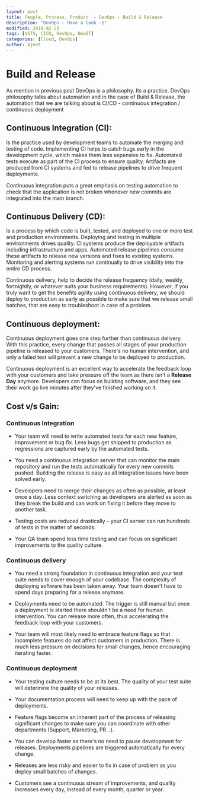 ```yaml
---
layout: post
title: People, Process, Product  - DevOps - Build & Release
description: "DevOps - Have a look -1"
modified: 2018-02-23
tags: [VSTS, CICD, DevOps, NewIT]
categories: [Cloud, DevOps]
author: Ajeet
---
```


# Build and Release

As mention in previous post DevOps is a philosophy. Its a  practice. 
DevOps philosophy talks about automation and in the case of Build & Release, the automation that we are talking about is CI/CD - continuous integration / continuous deployment

<!--more-->

## Continuous Integration (CI):
Is the practice used by development teams to automate the merging and testing of code. Implementing CI helps to catch bugs early in the development cycle, which makes them less expensive to fix. Automated tests execute as part of the CI process to ensure quality. Artifacts are produced from CI systems and fed to release pipelines to drive frequent deployments. 

Continuous integration puts a great emphasis on testing automation to check that the application is not broken whenever new commits are integrated into the main branch.


## Continuous Delivery (CD):
Is a process by which code is built, tested, and deployed to one or more test and production environments. Deploying and testing in multiple environments drives quality. CI systems produce the deployable artifacts including infrastructure and apps. Automated release pipelines consume these artifacts to release new versions and fixes to existing systems. Monitoring and alerting systems run continually to drive visibility into the entire CD process. 

Continuous delivery, help to decide the release frequency (daily, weekly, fortnightly, or whatever suits your business requirements). However, if you truly want to get the benefits agility using continuous delivery, we should deploy to production as early as possible to make sure that we release small batches, that are easy to troubleshoot in case of a problem.

## Continuous deployment:
Continuous deployment goes one step further than continuous delivery. With this practice, every change that passes all stages of your production pipeline is released to your customers. There's no human intervention, and only a failed test will prevent a new change to be deployed to production.

Continuous deployment is an excellent way to accelerate the feedback loop with your customers and take pressure off the team as there isn't a **Release Day** anymore. Developers can focus on building software, and they see their work go live minutes after they've finished working on it.

## Cost v/s Gain:

### Continuous Integration

*   Your team will need to write automated tests for each new feature, improvement or bug fix. Less bugs get shipped to production as regressions are captured early by the automated tests.

* You need a continuous integration server that can monitor the main repository and run the tests automatically for every new commits pushed. Building the release is easy as all integration issues have been solved early.

* Developers need to merge their changes as often as possible, at least once a day. Less context switching as developers are alerted as soon as they break the build and can work on fixing it before they move to another task.

* Testing costs are reduced drastically – your CI server can run hundreds of tests in the matter of seconds.

* Your QA team spend less time testing and can focus on significant improvements to the quality culture.

### Continuous delivery

	
* You need a strong foundation in continuous integration and your test suite needs to cover enough of your codebase. The complexity of deploying software has been taken away. Your team doesn't have to spend days preparing for a release anymore.

* Deployments need to be automated. The trigger is still manual but once a deployment is started there shouldn't be a need for human intervention. You can release more often, thus accelerating the feedback loop with your customers.

* Your team will most likely need to embrace feature flags so that incomplete features do not affect customers in production. There is much less pressure on decisions for small changes, hence encouraging iterating faster.

### Continuous deployment

*   Your testing culture needs to be at its best. The quality of your test suite will determine the quality of your releases.

*  Your documentation process will need to keep up with the pace of deployments.

*   Feature flags become an inherent part of the process of releasing significant changes to make sure you can coordinate with other departments (Support, Marketing, PR...).

*   You can develop faster as there's no need to pause development for releases. Deployments pipelines are triggered automatically for every change.

*   Releases are less risky and easier to fix in case of problem as you deploy small batches of changes.

*   Customers see a continuous stream of improvements, and quality increases every day, instead of every month, quarter or year.
